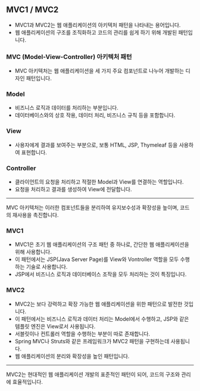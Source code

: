 ## MVC1 / MVC2
- MVC1과 MVC2는 웹 애플리케이션의 아키텍처 패턴을 나타내는 용어입니다.
- 웹 애플리케이션의 구조를 조직화하고 코드의 관리를 쉽게 하기 위해 개발된 패턴입니다.

### MVC (Model-View-Controller) 아키텍처 패턴
- MVC 아키텍처는 웹 애플리케이션을 세 가지 주요 컴포넌트로 나누어 개발하는 디자인 패턴입니다.

### Model
- 비즈니스 로직과 데이터를 처리하는 부분입니다.
- 데이터베이스와의 상호 작용, 데이터 처리, 비즈니스 규칙 등을 포함합니다.

### View
- 사용자에게 결과를 보여주는 부분으로, 보통 HTML, JSP, Thymeleaf 등을 사용하여 표현합니다.

### Controller
- 클라이언트의 요청을 처리하고 적절한 Model과 View를 연결하는 역할입니다.
- 요청을 처리하고 결과를 생성하여 View에 전달합니다.
---
MVC 아키텍처는 이러한 컴포넌트들을 분리하여 유지보수성과 확장성을 높이며, 코드의 재사용을 촉진합니다.

### MVC1
- MVC1은 초기 웹 애플리케이션의 구조 패턴 중 하나로, 간단한 웹 애플리케이션을 위해 사용합니다.
- 이 패턴에서는 JSP(Java Server Page)를 View와 Vontroller 역할을 모두 수행하는 기술로 사용합니다.
- JSP에서 비즈니스 로직과 데이터베이스 조작을 모두 처리하는 것이 특징입니다.

### MVC2
- MVC2는 보다 강력하고 확장 가능한 웹 애플리케이션을 위한 패턴으로 발전한 것입니다.
- 이 패턴에서는 비즈니스 로직과 데이터 처리는 Model에서 수행하고, JSP와 같은 템플릿 엔진은 View로서 사용됩니다.
- 서블릿이나 컨트롤러 역할을 수행하는 부분이 따로 존재합니다.
- Spring MVC나 Struts와 같은 프레임워크가 MVC2 패턴을 구현하는데 사용됩니다.
- 웹 애플리케이션의 분리와 확장성을 높인 패턴입니다.
---
MVC2는 현대적인 웹 애플리케이션 개발의 표준적인 패턴이 되어, 코드의 구조와 관리에 효율적입니다.

